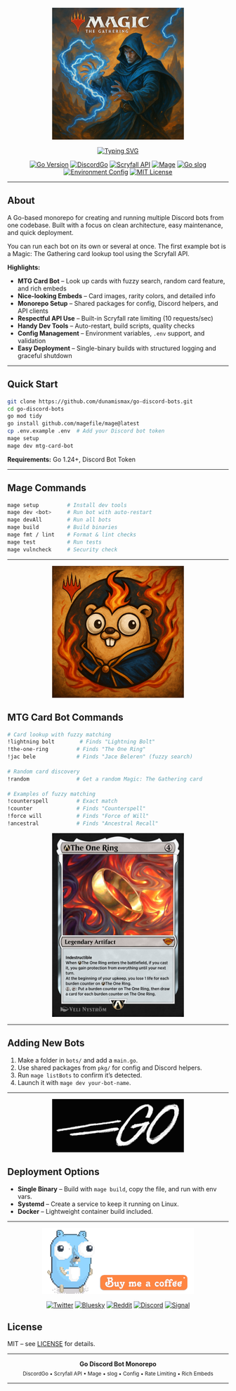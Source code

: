 <p align="center">
  <img src="https://github.com/dunamismax/images/blob/main/golang/discord-bots/mtg.png" alt="MTG" width="300" />
</p>

<p align="center">
  <a href="https://github.com/dunamismax/go-discord-bots">
    <img src="https://readme-typing-svg.demolab.com/?font=Fira+Code&size=24&pause=1000&color=00ADD8&center=true&vCenter=true&width=900&lines=Discord+Bot+Monorepo+in+Go;Magic+The+Gathering+Card+Lookup+Bot;Scryfall+API+Integration+with+Rate+Limiting;Rich+Discord+Embeds+with+Card+Images;Fuzzy+Search+and+Random+Card+Features;Auto-Restart+Development+with+Mage;Multi-Bot+Concurrent+Execution;Flexible+Build+System;Environment+Configuration+Management;Single+Binary+Deployments" alt="Typing SVG" />
  </a>
</p>

<p align="center">
  <a href="https://golang.org/"><img src="https://img.shields.io/badge/Go-1.24+-00ADD8.svg?logo=go" alt="Go Version"></a>
  <a href="https://github.com/bwmarrin/discordgo"><img src="https://img.shields.io/badge/Discord-DiscordGo-5865F2.svg?logo=discord&logoColor=white" alt="DiscordGo"></a>
  <a href="https://scryfall.com/docs/api"><img src="https://img.shields.io/badge/API-Scryfall-FF6B35.svg" alt="Scryfall API"></a>
  <a href="https://magefile.org/"><img src="https://img.shields.io/badge/Build-Mage-purple.svg?logo=go" alt="Mage"></a>
  <a href="https://pkg.go.dev/log/slog"><img src="https://img.shields.io/badge/Logging-slog-00ADD8.svg?logo=go" alt="Go slog"></a>
  <a href="https://github.com/spf13/viper"><img src="https://img.shields.io/badge/Config-Environment-00ADD8.svg?logo=go" alt="Environment Config"></a>
  <a href="https://opensource.org/licenses/MIT"><img src="https://img.shields.io/badge/License-MIT-green.svg" alt="MIT License"></a>
</p>

---

## About

A Go-based monorepo for creating and running multiple Discord bots from one codebase. Built with a focus on clean architecture, easy maintenance, and quick deployment.

You can run each bot on its own or several at once. The first example bot is a Magic: The Gathering card lookup tool using the Scryfall API.

**Highlights:**

* **MTG Card Bot** – Look up cards with fuzzy search, random card feature, and rich embeds
* **Nice-looking Embeds** – Card images, rarity colors, and detailed info
* **Monorepo Setup** – Shared packages for config, Discord helpers, and API clients
* **Respectful API Use** – Built-in Scryfall rate limiting (10 requests/sec)
* **Handy Dev Tools** – Auto-restart, build scripts, quality checks
* **Config Management** – Environment variables, `.env` support, and validation
* **Easy Deployment** – Single-binary builds with structured logging and graceful shutdown

---

## Quick Start

```bash
git clone https://github.com/dunamismax/go-discord-bots.git
cd go-discord-bots
go mod tidy
go install github.com/magefile/mage@latest
cp .env.example .env  # Add your Discord bot token
mage setup
mage dev mtg-card-bot
```

**Requirements:** Go 1.24+, Discord Bot Token

---

## Mage Commands

```bash
mage setup         # Install dev tools
mage dev <bot>     # Run bot with auto-restart
mage devAll        # Run all bots
mage build         # Build binaries
mage fmt / lint    # Format & lint checks
mage test          # Run tests
mage vulncheck     # Security check
```

---

<p align="center">
  <img src="https://github.com/dunamismax/images/blob/main/golang/discord-bots/mtg-card-bot-gopher.png" alt="mtg-card-bot-gopher" width="300" />
</p>

## MTG Card Bot Commands

```bash
# Card lookup with fuzzy matching
!lightning bolt        # Finds "Lightning Bolt"
!the-one-ring         # Finds "The One Ring"
!jac bele             # Finds "Jace Beleren" (fuzzy search)

# Random card discovery
!random               # Get a random Magic: The Gathering card

# Examples of fuzzy matching
!counterspell         # Exact match
!counter              # Finds "Counterspell"
!force will           # Finds "Force of Will"
!ancestral            # Finds "Ancestral Recall"
```

<p align="center">
  <img src="https://github.com/dunamismax/images/blob/main/golang/discord-bots/the-one-ring.jpg" alt="MTG Card Embed Example" width="300" />
</p>

---

## Adding New Bots

1. Make a folder in `bots/` and add a `main.go`.
2. Use shared packages from `pkg/` for config and Discord helpers.
3. Run `mage listBots` to confirm it’s detected.
4. Launch it with `mage dev your-bot-name`.

---

<p align="center">
  <img src="https://github.com/dunamismax/images/blob/main/golang/go-logo.png" alt="Go Discord Bots Monorepo Logo" width="300" />
</p>

## Deployment Options

* **Single Binary** – Build with `mage build`, copy the file, and run with env vars.
* **Systemd** – Create a service to keep it running on Linux.
* **Docker** – Lightweight container build included.

---

<p align="center">
  <a href="https://buymeacoffee.com/dunamismax" target="_blank">
    <img src="https://github.com/dunamismax/images/blob/main/golang/buy-coffee-go.gif" alt="Buy Me A Coffee" style="height: 150px !important;" />
  </a>
</p>

<p align="center">
  <a href="https://twitter.com/dunamismax" target="_blank"><img src="https://img.shields.io/badge/Twitter-%231DA1F2.svg?&style=for-the-badge&logo=twitter&logoColor=white" alt="Twitter"></a>
  <a href="https://bsky.app/profile/dunamismax.bsky.social" target="_blank"><img src="https://img.shields.io/badge/Bluesky-blue?style=for-the-badge&logo=bluesky&logoColor=white" alt="Bluesky"></a>
  <a href="https://reddit.com/user/dunamismax" target="_blank"><img src="https://img.shields.io/badge/Reddit-%23FF4500.svg?&style=for-the-badge&logo=reddit&logoColor=white" alt="Reddit"></a>
  <a href="https://discord.com/users/dunamismax" target="_blank"><img src="https://img.shields.io/badge/Discord-dunamismax-7289DA.svg?style=for-the-badge&logo=discord&logoColor=white" alt="Discord"></a>
  <a href="https://signal.me/#p/+dunamismax.66" target="_blank"><img src="https://img.shields.io/badge/Signal-dunamismax.66-3A76F0.svg?style=for-the-badge&logo=signal&logoColor=white" alt="Signal"></a>
</p>

## License

MIT – see [LICENSE](LICENSE) for details.

---

<p align="center">
  <strong>Go Discord Bot Monorepo</strong><br>
  <sub>DiscordGo • Scryfall API • Mage • slog • Config • Rate Limiting • Rich Embeds</sub>
</p>

---

